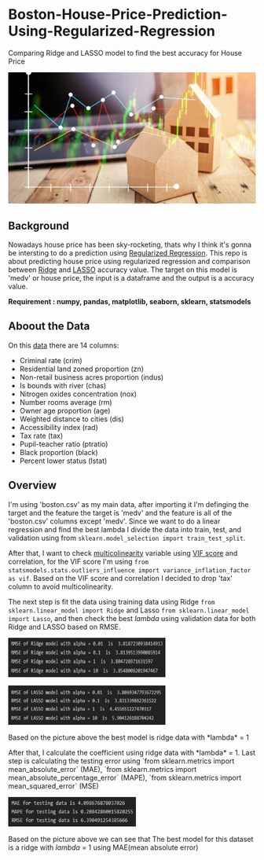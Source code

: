 # Boston-House-Price-Prediction-Using-Regularized-Regression
Comparing Ridge and LASSO model to find the best accuracy for House Price 

<p align="center">
<img src="https://github.com/Samuel-the-crack/Boston-Home-Price-Prediction/blob/main/16402-shutterstock_538341163.jpg">
  

## Background
Nowadays house price has been sky-rocketing, thats why I think it's gonna be intersting to do a prediction using [Regularized Regression](https://www.statisticshowto.com/regularized-regression/). This repo is about predicting house price using regularized regression and comparison between [Ridge](https://en.wikipedia.org/wiki/Ridge_regression/) and [LASSO](https://en.wikipedia.org/wiki/Lasso/) accuracy value. The target on this model is 'medv' or house price, the input is a dataframe and the output is a accuracy value. 
  
**Requirement : numpy, pandas, matplotlib, seaborn, sklearn, statsmodels**
## Aboout the Data
On this [data](https://github.com/Samuel-the-crack/Boston-Home-Price-Prediction/blob/main/boston.csv) there are 14 columns:<p/>
<ul>
<li>Criminal rate (crim)</li>
<li>Residential land zoned proportion (zn)</li>
<li>Non-retail business acres proportion (indus)</li>
<li>Is bounds with river (chas)</li>
<li>Nitrogen oxides concentration (nox)</li>
<li>Number rooms average (rm)</li>
<li>Owner age proportion (age)</li>
<li>Weighted distance to cities (dis)</li>
<li>Accessibility index (rad)</li>
<li>Tax rate (tax)</li>
<li>Pupil-teacher ratio (ptratio)</li>
<li>Black proportion (black)</li>
<li>Percent lower status (lstat)</li>
</ul>

## Overview 
I'm using 'boston.csv' as my main data, after importing it I'm definging the target and the feature the target is 'medv' and the feature is all of the 'boston.csv' columns except 'medv'. Since we want to do a linear regression and find the best lambda I divide the data into train, test, and validation using from `sklearn.model_selection import train_test_split`.

After that, I want to check [multicolinearity](https://www.investopedia.com/terms/m/multicollinearity/) variable using [VIF score](https://www.analyticsvidhya.com/blog/2020/03/what-is-multicollinearity/) and correlation, for the VIF score I'm using `from statsmodels.stats.outliers_influence import variance_inflation_factor as vif`. Based on the VIF score and correlation I decided to drop 'tax' column to avoid multicolinearity. 

The next step is fit the data using training data using Ridge `from sklearn.linear_model import Ridge` and Lasso `from sklearn.linear_model import Lasso`, and then check the best *lambda* using validation data for both Ridge and LASSO based on RMSE.
</p>
<p align='left'>
<img src="https://github.com/Samuel-the-crack/Boston-Home-Price-Prediction/blob/main/RMSE%20Ridge.JPG" width="320" height="80">
<p align='left'>
<img src="https://github.com/Samuel-the-crack/Boston-Home-Price-Prediction/blob/main/RMSE%20LASSO.JPG" width="320" height="80">
</p>
Based on the picture above the best model is ridge data with *lambda* = 1
</p>
After that, I calculate the coefficient using ridge data with *lambda* = 1. Last step is calculating the testing error using `from sklearn.metrics import mean_absolute_error` (MAE), `from sklearn.metrics import mean_absolute_percentage_error` (MAPE), `from sklearn.metrics import mean_squared_error` (MSE)
</p>
<p align='left'>
<img src="https://github.com/Samuel-the-crack/Boston-Home-Price-Prediction/blob/main/Testing%20Error.JPG" width="260" height="60">
  
Based on the picture above we can see that The best model for this dataset is a ridge with *lambda* = 1 using MAE(mean absolute error)
          

